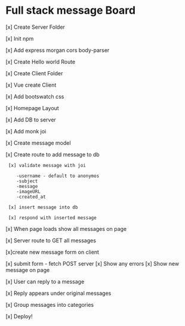 <h1>Full stack message Board</h1>

[x] Create Server Folder

  [x] Init npm
  
  [x] Add express morgan cors body-parser
  
  [x] Create Hello world Route
  
  

[x] Create Client Folder 

  [x] Vue create Client
  
  [x] Add bootswatch css
  
  [x] Homepage Layout
  

[x] Add DB to server 

  [x] Add monk joi
  
  [x] Create message model 
  
  [x] Create route to add message to db 
  
     [x] validate message with joi 
     
        -username - default to anonymos
        -subject
        -message
        -imageURL
        -created_at
        
     [x] insert message into db  
     
     [x] respond with inserted message
     

[x] When page loads show all messages on page 

  [x] Server route to GET all messages 

[x]create new message form on client

  [x] submit form - fetch POST server
  [x] Show any errors
  [x] Show new message on page

[x] User can reply to a message

  [x] Reply appears under original messages

[x] Group messages into categories 

[x] Deploy!
